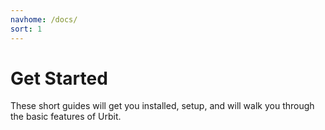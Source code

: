 ```yaml
---
navhome: /docs/
sort: 1
---
```


# Get Started

These short guides will get you installed, setup, and will walk you through the basic features of Urbit.

<list/>
